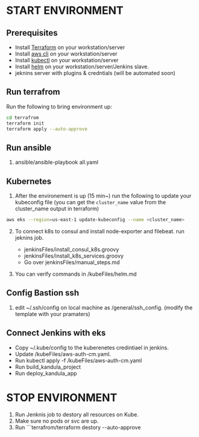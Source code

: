 # START ENVIRONMENT
## Prerequisites
- Install [Terraform](https://learn.hashicorp.com/tutorials/terraform/install-cli) on your workstation/server
- Install [aws cli](https://docs.aws.amazon.com/cli/latest/userguide/install-cliv2.html) on your workstation/server
- Install [kubectl](https://kubernetes.io/docs/tasks/tools/install-kubectl/) on your workstation/server
- Install [helm](https://www.consul.io/docs/k8s/helm) on your workstation/server/Jenkins slave.
- jeknins server with plugins & credntials (will be automated soon)

## Run terrafrom
Run the following to bring environment up:
```bash
cd terrafrom
terraform init
terraform apply --auto-approve
```
## Run ansible
1. ansible/ansible-playbook all.yaml

## Kubernetes
1. After the environement is up (15 min~) run the following to update your kubeconfig file (you can get the `cluster_name` value from the cluster_name output in terraform)
```bash
aws eks --region=us-east-1 update-kubeconfig --name <cluster_name>
```
2. To connect k8s to consul and install node-exporter and filebeat. run jeknins job. 
    - jenkinsFiles/install_consul_k8s.groovy
    - jenkinsFiles/install_k8s_services.groovy
    - Go over jenkinsFiles/manual_steps.md

3. You can verify commands in /kubeFiles/helm.md

## Config Bastion ssh 
1. edit ~/.ssh/config on local machine as /general/ssh_config. (modify the template with your pramaters) 

## Connect Jenkins with eks
- Copy ~/.kube/config to the kuberenetes credintiael in jenkins. 
- Update /kubeFiles/aws-auth-cm.yaml.
- Run kubectl apply -f /kubeFiles/aws-auth-cm.yaml 
- Run build_kandula_project
- Run deploy_kandula_app

# STOP ENVIRONMENT
1. Run Jenknis job to destory all resources on Kube.
2. Make sure no pods or svc are up.
3. Run ```terrafrom/terraform destory --auto-approve